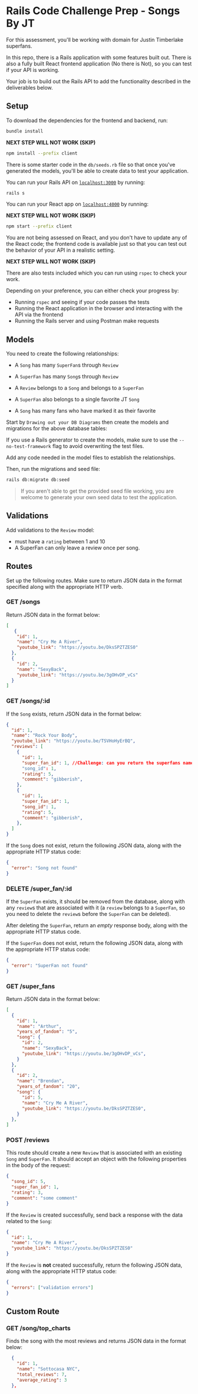 # Rails Code Challenge Prep - Songs By JT

For this assessment, you'll be working with domain for Justin Timberlake superfans.

In this repo, there is a Rails application with some features built out. There
is also a fully built React frontend application (No there is Not), so you can test if your API is 
working.

Your job is to build out the Rails API to add the functionality described in the
deliverables below.

## Setup

To download the dependencies for the frontend and backend, run:

```sh
bundle install
```

**NEXT STEP WILL NOT WORK (SKIP)** 
```sh
npm install --prefix client
```

There is some starter code in the `db/seeds.rb` file so that once you've
generated the models, you'll be able to create data to test your application.

You can run your Rails API on [`localhost:3000`](http://localhost:3000) by running:

```sh
rails s
```

You can run your React app on [`localhost:4000`](http://localhost:4000) by running:

**NEXT STEP WILL NOT WORK (SKIP)** 
```sh
npm start --prefix client
```

You are not being assessed on React, and you don't have to update any of the React
code; the frontend code is available just so that you can test out the behavior
of your API in a realistic setting.

**NEXT STEP WILL NOT WORK (SKIP)**  

There are also tests included which you can run using `rspec` to check your work.

Depending on your preference, you can either check your progress by:

- Running `rspec` and seeing if your code passes the tests
- Running the React application in the browser and interacting with the API via
  the frontend
- Running the Rails server and using Postman make requests

## Models

You need to create the following relationships:

- A `Song` has many `SuperFan`s through `Review`
- A `SuperFan` has many `Song`s through `Review`
- A `Review` belongs to a `Song` and belongs to a `SuperFan`

- A `SuperFan` also belongs to a single favorite JT `Song`
- A `Song` has many fans who have marked it as their favorite

Start by `Drawing out your DB Diagrams` then create the models and migrations for the above database tables:

If you use a Rails generator to create the models, make sure to use the
`--no-test-framework` flag to avoid overwriting the test files.

Add any code needed in the model files to establish the relationships.

Then, run the migrations and seed file:

```sh
rails db:migrate db:seed
```

> If you aren't able to get the provided seed file working, you are welcome to
> generate your own seed data to test the application.

## Validations

Add validations to the `Review` model:

- must have a `rating` between 1 and 10
- A SuperFan can only leave a review once per song.

## Routes

Set up the following routes. Make sure to return JSON data in the format
specified along with the appropriate HTTP verb.

### GET /songs

Return JSON data in the format below:

```json
[
   {
    "id": 1,
    "name": "Cry Me A River",
    "youtube_link": "https://youtu.be/DksSPZTZES0"
  },
  {
    "id": 2,
    "name": "SexyBack",
    "youtube_link": "https://youtu.be/3gOHvDP_vCs"
  }
]
```

### GET /songs/:id

If the `Song` exists, return JSON data in the format below:

```json
{
  "id": 1,
  "name": "Rock Your Body",
  "youtube_link": "https://youtu.be/TSVHoHyErBQ",
  "reviews": [
    {
      "id": 1,
      "super_fan_id": 1, //Challenge: can you return the superfans name here instead of id
      "song_id": 1, 
      "rating": 5,
      "comment": "gibberish",
    },
    {
      "id": 1,
      "super_fan_id": 1,
      "song_id": 1,
      "rating": 5,
      "comment": "gibberish",
    },
  ]
}
```

If the `Song` does not exist, return the following JSON data, along with
the appropriate HTTP status code:

```json
{
  "error": "Song not found"
}
```

### DELETE /super_fan/:id

If the `SuperFan` exists, it should be removed from the database, along with
any `review`s that are associated with it (a `review` belongs
to a `SuperFan`, so you need to delete the `review`s before the
`SuperFan` can be deleted).

After deleting the `SuperFan`, return an _empty_ response body, along with the
appropriate HTTP status code.

If the `SuperFan` does not exist, return the following JSON data, along with
the appropriate HTTP status code:

```json
{
  "error": "SuperFan not found"
}
```

### GET /super_fans

Return JSON data in the format below: 

```json
[
  {
    "id": 1,
    "name": "Arthur",
    "years_of_fandom": "5",
    "song": {
      "id": 2,
      "name": "SexyBack",
      "youtube_link": "https://youtu.be/3gOHvDP_vCs",
    }
  },
  {
    "id": 2,
    "name": "Brendan",
    "years_of_fandom": "20",
    "song": {
      "id": 5,
      "name": "Cry Me A River",
      "youtube_link": "https://youtu.be/DksSPZTZES0",
    }
  },
]
```

### POST /reviews

This route should create a new `Review` that is associated with an
existing `Song` and `SuperFan`. It should accept an object with the following
properties in the body of the request:

```json
{
  "song_id": 5,
  "super_fan_id": 1,
  "rating": 3,
  "comment": "some comment"
}
```

If the `Review` is created successfully, send back a response with the data
related to the `Song`:

```json
{
  "id": 1,
  "name": "Cry Me A River",
  "youtube_link": "https://youtu.be/DksSPZTZES0"
}
```

If the `Review` is **not** created successfully, return the following
JSON data, along with the appropriate HTTP status code:

```json
{
  "errors": ["validation errors"]
}
```

## Custom Route

### GET /song/top_charts

Finds the song with the most reviews and returns 
JSON data in the format below:


```json
  {
    "id": 1,
    "name": "Sottocasa NYC",
    "total_reviews": 7,
    "average_rating": 3
  },
```
